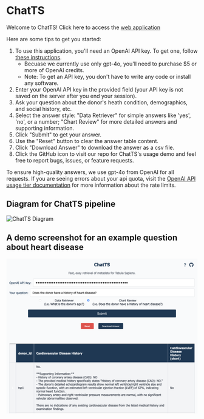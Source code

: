 # ChatTS

Welcome to ChatTS! Click here to access the [web application](https://singlecellgpt.com/chatTSP?password=chatTS)

Here are some tips to get you started:

1. To use this application, you'll need an OpenAI API key. To get one, follow [these instructions](https://platform.openai.com/docs/quickstart/account-setup).
   - Becuase we currently use only gpt-4o, you'll need to purchase $5 or more of OpenAI credits.
   - Note: To get an API key, you don't have to write any code or install any software.
4. Enter your OpenAI API key in the provided field (your API key is not saved on the server after you end your session).
5. Ask your question about the donor's heath condition, demographics, and social history, etc.
6. Select the answer style: "Data Retriever" for simple answers like 'yes', 'no', or a number; "Chart Review" for more detailed answers and supporting information.
7. Click "Submit" to get your answer.
8. Use the "Reset" button to clear the answer table content.
9. Click "Download Answer" to download the answer as a csv file.
10. Click the GitHub icon to visit our repo for ChatTS's usage demo and feel free to report bugs, issues, or feature requests.

To ensure high-quality answers, we use gpt-4o from OpenAI for all requests. If you are seeing errors about your api quota, visit the [OpenAI API usage tier documentation](https://platform.openai.com/docs/guides/rate-limits/usage-tiers?context=tier-one) for more information about the rate limits.

## Diagram for ChatTS pipeline
![ChatTS Diagram](https://github.com/Harper-Hua/ChatTS/blob/main/%E2%80%8EchatTS.jpeg)

## A demo screenshot for an example question about heart disease
![Demo Screeshot](https://github.com/Harper-Hua/ChatTS/blob/main/demo1.png)
